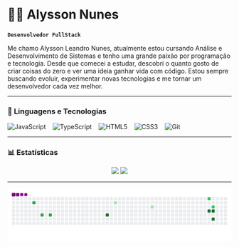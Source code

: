 # 👨‍💻 Alysson Nunes

**`Desenvolvedor FullStack`**

Me chamo Alysson Leandro Nunes, atualmente estou cursando Análise e Desenvolvimento de Sistemas e tenho uma grande paixão por programação e tecnologia. Desde que comecei a estudar, descobri o quanto gosto de criar coisas do zero e ver uma ideia ganhar vida com código. Estou sempre buscando evoluir, experimentar novas tecnologias e me tornar um desenvolvedor cada vez melhor.

---

### 🤖 Linguagens e Tecnologias

![JavaScript](https://skillicons.dev/icons?i=js)&nbsp;&nbsp;&nbsp;
![TypeScript](https://skillicons.dev/icons?i=ts)&nbsp;&nbsp;&nbsp;
![HTML5](https://skillicons.dev/icons?i=html)&nbsp;&nbsp;&nbsp;
![CSS3](https://skillicons.dev/icons?i=css)&nbsp;&nbsp;&nbsp;
![Git](https://skillicons.dev/icons?i=git)
<!-- ![Node.js](https://skillicons.dev/icons?i=nodejs)&nbsp;&nbsp;&nbsp; -->
<!-- ![React](https://skillicons.dev/icons?i=react)&nbsp;&nbsp;&nbsp; -->
<!-- ![Next.js](https://skillicons.dev/icons?i=nextjs)&nbsp;&nbsp;&nbsp; -->
<!-- ![MongoDB](https://skillicons.dev/icons?i=mongodb)&nbsp;&nbsp;&nbsp; -->
<!-- ![SQL](https://skillicons.dev/icons?i=mysql)&nbsp;&nbsp;&nbsp; -->
<!-- ![Docker](https://skillicons.dev/icons?i=docker)&nbsp;&nbsp;&nbsp; -->

---

### 📊 Estatísticas

<div align="center">
  <img height="180em" src="https://github-readme-stats.vercel.app/api?username=Alyssonln&show_icons=true&theme=tokyonight&hide_border=true" />
  <img height="180em" src="https://github-readme-stats.vercel.app/api/top-langs/?username=Alyssonln&layout=compact&theme=tokyonight&hide_border=true" />
</div>

---
![snake gif](https://github.com/Alyssonln/Alyssonln/blob/output/github-contribution-grid-snake.gif)

